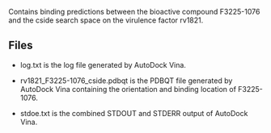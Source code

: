 Contains binding predictions between the bioactive compound F3225-1076 and the cside search space on the virulence factor rv1821.

## Files

- log.txt is the log file generated by AutoDock Vina.

- rv1821_F3225-1076_cside.pdbqt is the PDBQT file generated by AutoDock Vina containing the orientation and binding location of F3225-1076.

- stdoe.txt is the combined STDOUT and STDERR output of AutoDock Vina.

